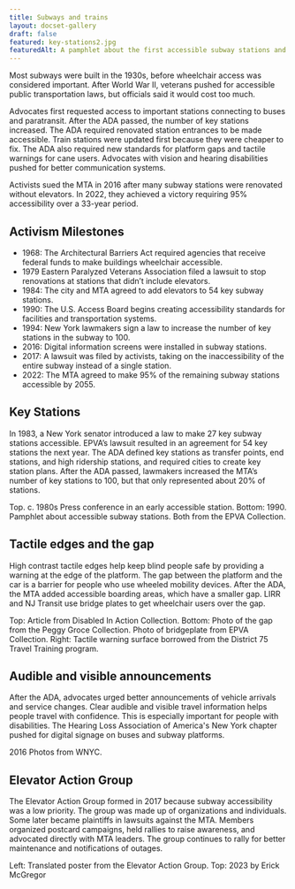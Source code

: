 ```yaml
---
title: Subways and trains
layout: docset-gallery
draft: false
featured: key-stations2.jpg
featuredAlt: A pamphlet about the first accessible subway stations and a map
---
```

Most subways were built in the 1930s, before wheelchair access was considered important. After World War II, veterans pushed for accessible public transportation laws, but officials said it would cost too much.

Advocates first requested access to important stations connecting to buses and paratransit. After the ADA passed, the number of key stations increased. The ADA required renovated station entrances to be made accessible. Train stations were updated first because they were cheaper to fix. The ADA also required new standards for platform gaps and tactile warnings for cane users. Advocates with vision and hearing disabilities pushed for better communication systems.

Activists sued the MTA in 2016 after many subway stations were renovated without elevators. In 2022, they achieved a victory requiring 95% accessibility over a 33-year period.

## Activism Milestones

- 1968: The Architectural Barriers Act required agencies that receive federal funds to make buildings wheelchair accessible.
- 1979 Eastern Paralyzed Veterans Association filed a lawsuit to stop renovations at stations that didn’t include elevators.  
- 1984: The city and MTA agreed to add elevators to 54 key subway stations.
- 1990: The U.S. Access Board begins creating accessibility standards for facilities and transportation systems.  
- 1994: New York lawmakers sign a law to increase the number of key stations in the subway to 100.
- 2016: Digital information screens were installed in subway stations.
- 2017: A lawsuit was filed by activists, taking on the inaccessibility of the entire subway instead of a single station.
- 2022: The MTA agreed to make 95% of the remaining subway stations accessible by 2055.

## Key Stations

In 1983, a New York senator introduced a law to make 27 key subway stations accessible. EPVA’s lawsuit resulted in an agreement for 54 key stations the next year. The ADA defined key stations as transfer points, end stations, and high ridership stations, and required cities to create key station plans. After the ADA passed, lawmakers increased the MTA’s number of key stations to 100, but that only represented about 20% of stations.

Top. c. 1980s Press conference in an early accessible station.
Bottom: 1990. Pamphlet about accessible subway stations. Both from the EPVA Collection.

## Tactile edges and the gap

High contrast tactile edges help keep blind people safe by providing a warning at the edge of the platform. The gap between the platform and the car is a barrier for people who use wheeled mobility devices. After the ADA, the MTA added accessible boarding areas, which have a smaller gap. LIRR and NJ Transit use bridge plates to get wheelchair users over the gap.

Top: Article from Disabled In Action Collection.
Bottom: Photo of the gap from the Peggy Groce Collection. Photo of bridgeplate from EPVA Collection.
Right: Tactile warning surface borrowed from the District 75 Travel Training program.

## Audible and visible announcements

After the ADA, advocates urged better announcements of vehicle arrivals and service changes. Clear audible and visible travel information helps people travel with confidence. This is especially important for people with disabilities. The Hearing Loss Association of America's New York chapter pushed for digital signage on buses and subway platforms.

2016 Photos from WNYC.

## Elevator Action Group

The Elevator Action Group formed in 2017 because subway accessibility was a low priority. The group was made up of organizations and individuals. Some later became plaintiffs in lawsuits against the MTA. Members organized postcard campaigns, held rallies to raise awareness, and advocated directly with MTA leaders. The group continues to rally for better maintenance and notifications of outages.

Left: Translated poster from the Elevator Action Group.
Top: 2023 by Erick McGregor
